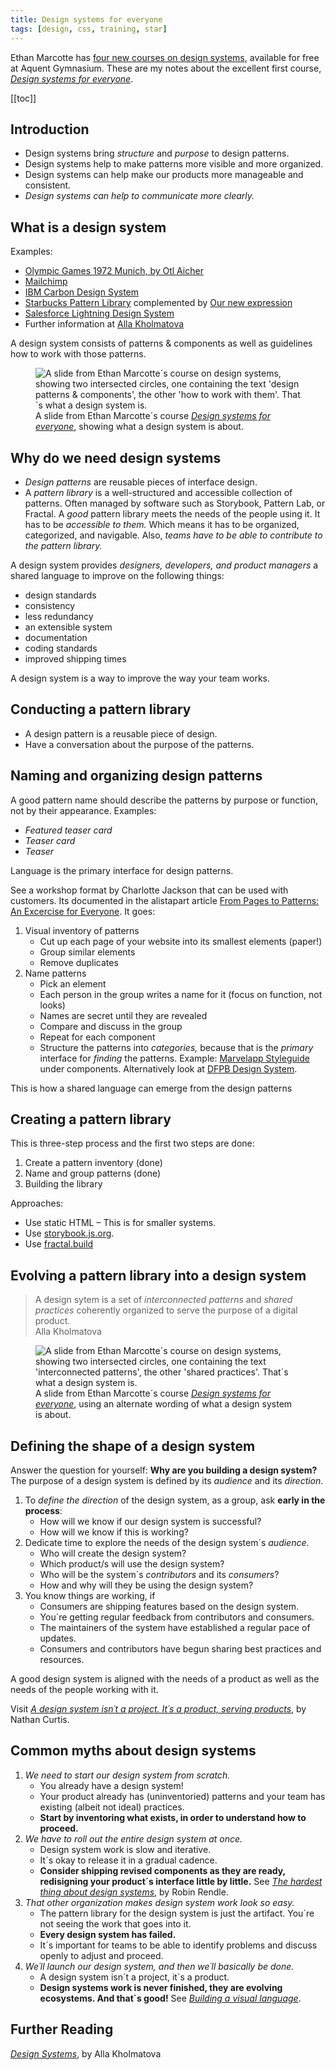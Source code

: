 ```yaml
---
title: Design systems for everyone
tags: [design, css, training, star]
---
```

Ethan Marcotte has [four new courses on design systems](https://thegymnasium.com/design-systems), available for free at Aquent Gymnasium. These are my notes about the excellent first course, *[Design systems for everyone](https://thegymnasium.com/design-systems#everyone)*.

[[toc]]

## Introduction

- Design systems bring *structure* and *purpose* to design patterns. 
- Design systems help to make patterns more visible and more organized. 
- Design systems can help make our products more manageable and consistent. 
- *Design systems can help to communicate more clearly.*

## What is a design system

Examples:

- [Olympic Games 1972 Munich, by Otl Aicher](https://www.munich72collected.com/)
- [Mailchimp](https://ux.mailchimp.com/patterns)
- [IBM Carbon Design System](https://carbondesignsystem.com)
- [Starbucks Pattern Library](https://starbucks.com/developer/pattern-library) complemented by [Our new expression](https://creative.starbucks.com)
- [Salesforce Lightning Design System](https://lightningdesignsystem.com)
- Further information at [Alla Kholmatova](https://craftui.com)
    
A design system consists of patterns & components as well as guidelines how to work with those patterns.

<figure>
<img src="/img/design/what-is-a-design-system.png" alt="A slide from Ethan Marcotte´s course on design systems, showing two intersected circles, one containing the text 'design patterns & components', the other 'how to work with them'. That´s what a design system is.">
<figcaption>A slide from Ethan Marcotte´s course <em><a href="https://thegymnasium.com/design-systems#everyone">Design systems for everyone</a></em>, showing what a design system is about.</figcaption>
</figure>

## Why do we need design systems

- *Design patterns* are reusable pieces of interface design.
- A *pattern library* is a well-structured and accessible collection of patterns. Often managed by software such as Storybook, Pattern Lab, or Fractal. A *good* pattern library meets the needs of the people using it. It has to be *accessible to them.* Which means it has to be organized, categorized, and navigable. Also, *teams have to be able to contribute to the pattern library.*

A design system provides *designers, developers, and product managers* a shared language to improve on the following things:

- design standards
- consistency
- less redundancy
- an extensible system
- documentation
- coding standards
- improved shipping times

A design system is a way to improve the way your team works.

## Conducting a pattern library

- A design pattern is a reusable piece of design.
- Have a conversation about the purpose of the patterns.

## Naming and organizing design patterns

A good pattern name should describe the patterns by purpose or function, not by their appearance. Examples:

- *Featured teaser card*
- *Teaser card*
- *Teaser*

Language is the primary interface for design patterns.

See a workshop format by Charlotte Jackson that can be used with customers. Its documented in the alistapart article [From Pages to Patterns: An Excercise for Everyone](https://alistapart.com/article/from-pages-to-patterns-an-exercise-for-everyone). It goes:

1. Visual inventory of patterns
	- Cut up each page of your website into its smallest elements (paper!)
	- Group similar elements
	- Remove duplicates
2. Name patterns
	- Pick an element
	- Each person in the group writes a name for it (focus on function, not looks)
	- Names are secret until they are revealed
	- Compare and discuss in the group
	- Repeat for each component
	- Structure the patterns into *categories,* because that is the *primary* interface for *finding* the patterns. Example: [Marvelapp Styleguide](https://marvelapp.com/styleguide/overview/introduction) under components. Alternatively look at [DFPB Design System](https//cfpg.github.io/design-system/).

This is how a shared language can emerge from the design patterns

## Creating a pattern library

This is three-step process and the first two steps are done:

1. Create a pattern inventory (done)
2. Name and group patterns (done)
3. Building the library

Approaches:

- Use static HTML – This is for smaller systems.
- Use [storybook.js.org](https://stprybook.js.org).
- Use [fractal.build](https://fractal.build)

## Evolving a pattern library into a design system

<blockquote>A design sytem is a set of <em>interconnected patterns</em> and <em>shared practices</em> coherently organized to serve the purpose of a digital product.<footer>Alla Kholmatova</footer></blockquote>

<figure>
<img src="/img/design/design-system-patterns-and-practices.png" alt="A slide from Ethan Marcotte´s course on design systems, showing two intersected circles, one containing the text 'interconnected patterns', the other 'shared practices'. That´s what a design system is.">
<figcaption>A slide from Ethan Marcotte´s course <em><a href="https://thegymnasium.com/design-systems#everyone">Design systems for everyone</a></em>, using an alternate wording of what a design system is about.</figcaption>
</figure>

## Defining the shape of a design system

Answer the question for yourself: **Why are you building a design system?** The purpose of a design system is defined by its *audience* and its *direction*.

1. To *define the direction* of the design system, as a group, ask **early in the process**:
	- How will we know if our design system is successful?
	- How will we know if this is working?
2. Dedicate time to explore the needs of the design system´s *audience*.
	- Who will create the design system?
	- Which product/s will use the design system?
	- Who will be the system´s *contributors* and its *consumers*?
	- How and why will they be using the design system?
3. You know things are working, if
	- Consumers are shipping features based on the design system.
	- You´re getting regular feedback from contributors and consumers.
	- The maintainers of the system have established a regular pace of updates.
	- Consumers and contributors have begun sharing best practices and resources.

A good design system is aligned with the needs of a product as well as the needs of the people working with it.

Visit *[A design system isn´t a project. It´s a product, serving products](https://link.medium.com/PmAeEzHgR9)*, by Nathan Curtis.

## Common myths about design systems

1. *We need to start our design system from scratch.*
	- You already have a design system!
	- Your product already has (uninventoried) patterns and your team has existing (albeit not ideal) practices.
	- **Start by inventoring what exists, in order to understand how to proceed.**
2. *We have to roll out the entire design system at once.*
	- Design system work is slow and iterative.
	- It´s okay to release it in a gradual cadence.
	- **Consider shipping revised components as they are ready, redisigning your product´s interface little by little.** See *[The hardest thing about design systems](https://robinrendle.com/notes/the-hardest-thing-about-design-systems)*, by Robin Rendle.
3. *That other organization makes design system work look so easy.*
	- The pattern library for the design system is just the artifact. You´re not seeing the work that goes into it.
	- **Every design system has failed.**
	- It´s important for teams to be able to identify problems and discuss openly to adjust and proceed.
4. *We´ll launch our design system, and then we´ll basically be done.*
	- A design system isn´t a project, it´s a product.
	- **Design systems work is never finished, they are evolving ecosystems. And that´s good!** See *[Building a visual language](https://airbnb.design/building-a-visual-language)*.

## Further Reading
*[Design Systems](https://shop.smashingmagazine.com/products/design-systems-by-alla-kholmatova)*, by Alla Kholmatova










